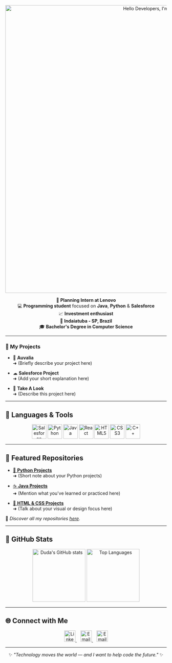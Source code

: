 <p align="center">
  <img src="./banner.svg" alt="Hello Developers, I'm Duda" width="900" />
</p>

<style>
@keyframes gradientMove {
  0% { background-position: 0% 50%; }
  50% { background-position: 100% 50%; }
  100% { background-position: 0% 50%; }
}
</style>

<p align="center">
🌸 <b>Planning Intern at Lenovo</b> <br>
💻 <b>Programming student</b> focused on <b>Java</b>, <b>Python</b> & <b>Salesforce</b> <br>
📈 <b>Investment enthusiast</b> <br>
📍 <b>Indaiatuba - SP, Brazil</b> <br>
🎓 <b>Bachelor's Degree in Computer Science</b>  
</p>

---

### 💫 My Projects  

- 🐾 **Auvalia**  
  ➜ (Briefly describe your project here)

- ☁ **Salesforce Project**  
  ➜ (Add your short explanation here)

- 📸 **Take A Look**  
  ➜ (Describe this project here)

---

## 🌈 Languages & Tools  

<p align="center">
  <img src="https://cdn.jsdelivr.net/gh/devicons/devicon@latest/icons/salesforce/salesforce-original.svg" height="45px" title="Salesforce"/>
  <img src="https://cdn.jsdelivr.net/gh/devicons/devicon@latest/icons/python/python-original.svg" height="45px" title="Python"/>
  <img src="https://cdn.jsdelivr.net/gh/devicons/devicon@latest/icons/java/java-original.svg" height="45px" title="Java"/>
  <img src="https://cdn.jsdelivr.net/gh/devicons/devicon@latest/icons/react/react-original.svg" height="45px" title="React"/>
  <img src="https://cdn.jsdelivr.net/gh/devicons/devicon@latest/icons/html5/html5-original.svg" height="45px" title="HTML5"/>
  <img src="https://cdn.jsdelivr.net/gh/devicons/devicon@latest/icons/css3/css3-original.svg" height="45px" title="CSS3"/>
  <img src="https://cdn.jsdelivr.net/gh/devicons/devicon@latest/icons/cplusplus/cplusplus-original.svg" height="45px" title="C++"/>
</p>

---

## 🌸 Featured Repositories  

- [🐍 **Python Projects**](https://github.com/dudacarvalhoc/Python)  
  ➜ (Short note about your Python projects)

- [☕ **Java Projects**](https://github.com/dudacarvalhoc/Java)  
  ➜ (Mention what you've learned or practiced here)

- [🎨 **HTML & CSS Projects**](https://github.com/dudacarvalhoc/HTML-CSS)  
  ➜ (Talk about your visual or design focus here)

🌷 *Discover all my repositories [here](https://github.com/dudacarvalhoc?tab=repositories).*  

---

## 💖 GitHub Stats  

<p align="center">
  <img src="https://github-readme-stats.vercel.app/api?username=dudacarvalhoc&show_icons=true&theme=rose_pine&title_color=ff9bcd&icon_color=ff80bf&text_color=f2e8f0&bg_color=1a1b27" alt="Duda's GitHub stats" height="165"/>
  <img src="https://github-readme-stats.vercel.app/api/top-langs/?username=dudacarvalhoc&layout=compact&theme=rose_pine&title_color=ff9bcd&text_color=f2e8f0&bg_color=1a1b27" alt="Top Languages" height="165"/>
</p>

---

## 🌐 Connect with Me  

<p align="center">
  <a href="https://www.linkedin.com/in/dudaazwx/">
    <img src="https://cdn.jsdelivr.net/gh/devicons/devicon@latest/icons/linkedin/linkedin-original.svg" height="35px" title="LinkedIn"/>
  </a>
  &nbsp;&nbsp;
  <a href="mailto:dudaccortellini@hotmail.com">
    <img src="https://img.icons8.com/?size=48&id=13640&format=png" height="35px" title="Email (Outlook)"/>
  </a>
  &nbsp;&nbsp;
  <a href="mailto:dudacortellini@gmail.com">
    <img src="https://img.icons8.com/?size=48&id=P7UIlhbpWzZm&format=png" height="35px" title="Email (Gmail)"/>
  </a>
</p>

---

<p align="center">
  ✨ <i>"Technology moves the world — and I want to help code the future."</i> ✨  
</p>
